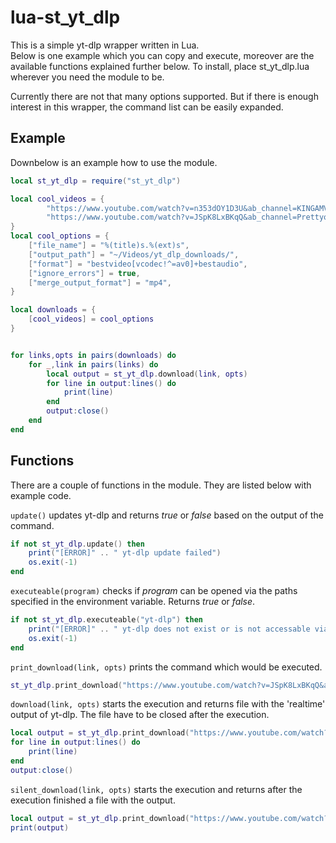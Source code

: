 # lua-st_yt_dlp

This is a simple yt-dlp wrapper written in Lua.  
Below is one example which you can copy and execute, moreover are the available functions explained further below.
To install, place st_yt_dlp.lua wherever you need the module to be.

Currently there are not that many options supported. But if there is enough interest in this wrapper, the command list can be easily expanded.

## Example
Downbelow is an example how to use the module.
```lua
local st_yt_dlp = require("st_yt_dlp")

local cool_videos = {
        "https://www.youtube.com/watch?v=n353dOY1D3U&ab_channel=KINGAMV%27s%E5%A4%A2",
        "https://www.youtube.com/watch?v=JSpK8LxBKqQ&ab_channel=Prettyok",
}
local cool_options = {
    ["file_name"] = "%(title)s.%(ext)s",
    ["output_path"] = "~/Videos/yt_dlp_downloads/",
    ["format"] = "bestvideo[vcodec!^=av0]+bestaudio",
    ["ignore_errors"] = true,
    ["merge_output_format"] = "mp4",
}

local downloads = {
    [cool_videos] = cool_options
}


for links,opts in pairs(downloads) do
    for _,link in pairs(links) do
        local output = st_yt_dlp.download(link, opts)
        for line in output:lines() do
            print(line)
        end
        output:close()
    end
end

```

## Functions
There are a couple of functions in the module. They are listed below with example code.

`update()` updates yt-dlp and returns *true* or *false* based on the output of the command.
```lua
if not st_yt_dlp.update() then
    print("[ERROR]" .. " yt-dlp update failed")
    os.exit(-1)
end
```

`executeable(program)` checks if *program* can be opened via the paths specified in the environment variable. Returns *true* or *false*.
```lua
if not st_yt_dlp.executeable("yt-dlp") then
    print("[ERROR]" .. " yt-dlp does not exist or is not accessable via the PATH variable")
    os.exit(-1)
end
```

`print_download(link, opts)` prints the command which would be executed.
```lua
st_yt_dlp.print_download("https://www.youtube.com/watch?v=JSpK8LxBKqQ&ab_channel=Prettyok", cool_options)
```

`download(link, opts)` starts the execution and returns file with the 'realtime' output of yt-dlp. The file have to be closed after the execution.
```lua
local output = st_yt_dlp.print_download("https://www.youtube.com/watch?v=JSpK8LxBKqQ&ab_channel=Prettyok", cool_options)
for line in output:lines() do
    print(line)
end
output:close()
```

`silent_download(link, opts)` starts the execution and returns after the execution finished a file with the output.
```lua
local output = st_yt_dlp.print_download("https://www.youtube.com/watch?v=JSpK8LxBKqQ&ab_channel=Prettyok", cool_options)
print(output)
```
